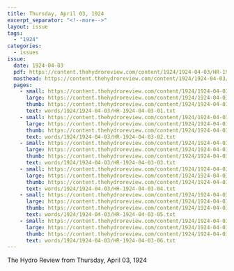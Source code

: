 ```yaml
---
title: Thursday, April 03, 1924
excerpt_separator: "<!--more-->"
layout: issue
tags:
  - "1924"
categories:
  - issues
issue:
  date: 1924-04-03
  pdf: https://content.thehydroreview.com/content/1924/1924-04-03/HR-1924-04-03.pdf
  masthead: https://content.thehydroreview.com/content/1924/1924-04-03/masthead/HR-1924-04-03.jpg
  pages:
    - small: https://content.thehydroreview.com/content/1924/1924-04-03/small/HR-1924-04-03-01.jpg
      large: https://content.thehydroreview.com/content/1924/1924-04-03/large/HR-1924-04-03-01.jpg
      thumb: https://content.thehydroreview.com/content/1924/1924-04-03/thumbnails/HR-1924-04-03-01.jpg
      text: words/1924/1924-04-03/HR-1924-04-03-01.txt
    - small: https://content.thehydroreview.com/content/1924/1924-04-03/small/HR-1924-04-03-02.jpg
      large: https://content.thehydroreview.com/content/1924/1924-04-03/large/HR-1924-04-03-02.jpg
      thumb: https://content.thehydroreview.com/content/1924/1924-04-03/thumbnails/HR-1924-04-03-02.jpg
      text: words/1924/1924-04-03/HR-1924-04-03-02.txt
    - small: https://content.thehydroreview.com/content/1924/1924-04-03/small/HR-1924-04-03-03.jpg
      large: https://content.thehydroreview.com/content/1924/1924-04-03/large/HR-1924-04-03-03.jpg
      thumb: https://content.thehydroreview.com/content/1924/1924-04-03/thumbnails/HR-1924-04-03-03.jpg
      text: words/1924/1924-04-03/HR-1924-04-03-03.txt
    - small: https://content.thehydroreview.com/content/1924/1924-04-03/small/HR-1924-04-03-04.jpg
      large: https://content.thehydroreview.com/content/1924/1924-04-03/large/HR-1924-04-03-04.jpg
      thumb: https://content.thehydroreview.com/content/1924/1924-04-03/thumbnails/HR-1924-04-03-04.jpg
      text: words/1924/1924-04-03/HR-1924-04-03-04.txt
    - small: https://content.thehydroreview.com/content/1924/1924-04-03/small/HR-1924-04-03-05.jpg
      large: https://content.thehydroreview.com/content/1924/1924-04-03/large/HR-1924-04-03-05.jpg
      thumb: https://content.thehydroreview.com/content/1924/1924-04-03/thumbnails/HR-1924-04-03-05.jpg
      text: words/1924/1924-04-03/HR-1924-04-03-05.txt
    - small: https://content.thehydroreview.com/content/1924/1924-04-03/small/HR-1924-04-03-06.jpg
      large: https://content.thehydroreview.com/content/1924/1924-04-03/large/HR-1924-04-03-06.jpg
      thumb: https://content.thehydroreview.com/content/1924/1924-04-03/thumbnails/HR-1924-04-03-06.jpg
      text: words/1924/1924-04-03/HR-1924-04-03-06.txt
---
```


The Hydro Review from Thursday, April 03, 1924

<!--more-->

